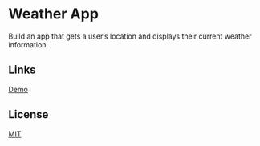 # Weather App

Build an app that gets a user’s location and displays their current weather information.

## Links

[Demo](https://meterrill.github.io/vanilla-js-academy/35-weather-app/)

## License
[MIT](https://choosealicense.com/licenses/mit/)
